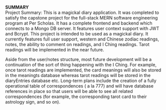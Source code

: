 **SUMMARY**
<br />
Project Summary: This is a magickal diary application. It was completed to satisfy the capstone project for the full-stack MERN software engineering program at Per Scholas.
It has a complete frontend and backend which connects to a Mongo DB server. It features user context support with JWT and Bcrypt.
This project is intended to be used as a magickal diary. It currently features full user support, western and Chinese zodiac readings, notes, the ability to comment on readings, and I Ching readings.
Tarot readings will be implemented in the near future.

Aside from the user/notes structure, most future development will be a continuation of the sort of thing happening with the I Ching.
For example, once tarot readings are implemented, the card meanings will also be stored in the meaningts database whereas tarot readings will be stored in the diaryEntries database etc.
Long-term plans include the creation of a fully operational table of correspondences ( a la 777) and will have database references in place so that users will be able to see all related correspondences (for example, the corresponding tarot card to their astrology sign, and so on).